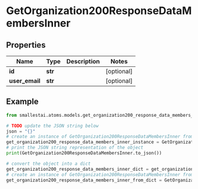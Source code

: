 # GetOrganization200ResponseDataMembersInner


## Properties

Name | Type | Description | Notes
------------ | ------------- | ------------- | -------------
**id** | **str** |  | [optional] 
**user_email** | **str** |  | [optional] 

## Example

```python
from smallestai.atoms.models.get_organization200_response_data_members_inner import GetOrganization200ResponseDataMembersInner

# TODO update the JSON string below
json = "{}"
# create an instance of GetOrganization200ResponseDataMembersInner from a JSON string
get_organization200_response_data_members_inner_instance = GetOrganization200ResponseDataMembersInner.from_json(json)
# print the JSON string representation of the object
print(GetOrganization200ResponseDataMembersInner.to_json())

# convert the object into a dict
get_organization200_response_data_members_inner_dict = get_organization200_response_data_members_inner_instance.to_dict()
# create an instance of GetOrganization200ResponseDataMembersInner from a dict
get_organization200_response_data_members_inner_from_dict = GetOrganization200ResponseDataMembersInner.from_dict(get_organization200_response_data_members_inner_dict)
```



